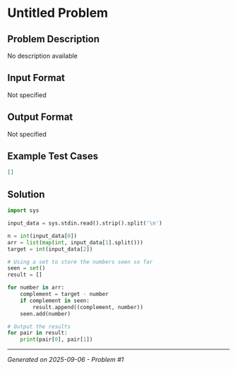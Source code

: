 # Untitled Problem

## Problem Description
No description available

## Input Format
Not specified

## Output Format
Not specified

## Example Test Cases
```json
[]
```

## Solution
```python
import sys

input_data = sys.stdin.read().strip().split('\n')

n = int(input_data[0])
arr = list(map(int, input_data[1].split()))
target = int(input_data[2])

# Using a set to store the numbers seen so far
seen = set()
result = []

for number in arr:
    complement = target - number
    if complement in seen:
        result.append((complement, number))
    seen.add(number)

# Output the results
for pair in result:
    print(pair[0], pair[1])
```

---
*Generated on 2025-09-06 - Problem #1*